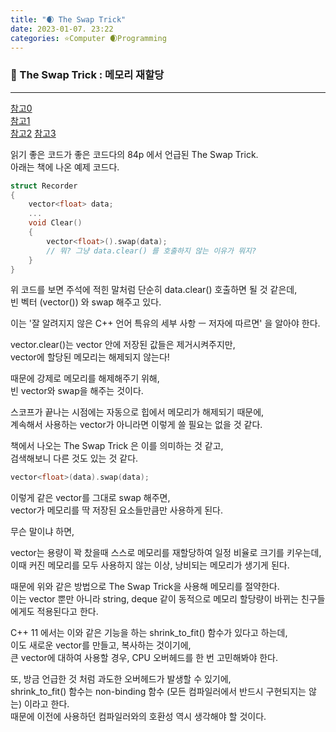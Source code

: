 ```yaml
---
title: "🌒 The Swap Trick"
date: 2023-01-07. 23:22
categories: ⭐Computer 🌒Programming
---
```


### 💎 The Swap Trick : 메모리 재할당

---

[참고0](https://d-yong.tistory.com/74)  
[참고1](https://www.appsloveworld.com/cplus/100/357/the-swap-trick-stl)  
[참고2](https://m.blog.naver.com/PostView.naver?isHttpsRedirect=true&blogId=sorkelf&logNo=221039099285)
[참고3](https://sorting.tistory.com/9)

읽기 좋은 코드가 좋은 코드다의 84p 에서 언급된 The Swap Trick.  
아래는 책에 나온 예제 코드다.  

```cpp
struct Recorder
{
    vector<float> data;
    ...
    void Clear()
    {
        vector<float>().swap(data);
        // 뭐? 그냥 data.clear() 를 호출하지 않는 이유가 뭐지?
    }
}
```

위 코드를 보면 주석에 적힌 말처럼 단순히 data.clear() 호출하면 될 것 같은데,  
빈 벡터 (vector<float>()) 와 swap 해주고 있다.  

이는 '잘 알려지지 않은 C++ 언어 특유의 세부 사항 ㅡ 저자에 따르면' 을 알아야 한다.  

vector.clear()는 vector 안에 저장된 값들은 제거시켜주지만,  
vector에 할당된 메모리는 해제되지 않는다!  

때문에 강제로 메모리를 해제해주기 위해,  
빈 vector와 swap을 해주는 것이다.  

스코프가 끝나는 시점에는 자동으로 힙에서 메모리가 해제되기 때문에,  
계속해서 사용하는 vector가 아니라면 이렇게 쓸 필요는 없을 것 같다.  

책에서 나오는 The Swap Trick 은 이를 의미하는 것 같고,  
검색해보니 다른 것도 있는 것 같다.  

```cpp
vector<float>(data).swap(data);
```

이렇게 같은 vector를 그대로 swap 해주면,  
vector가 메모리를 딱 저장된 요소들만큼만 사용하게 된다.  

무슨 말이냐 하면,  

vector는 용량이 꽉 찼을때 스스로 메모리를 재할당하여 일정 비율로 크기를 키우는데,  
이때 커진 메모리를 모두 사용하지 않는 이상, 낭비되는 메모리가 생기게 된다.  

때문에 위와 같은 방법으로 The Swap Trick을 사용해 메모리를 절약한다.  
이는 vector 뿐만 아니라 string, deque 같이 동적으로 메모리 할당량이 바뀌는 친구들에게도 적용된다고 한다.  

C++ 11 에서는 이와 같은 기능을 하는 shrink_to_fit() 함수가 있다고 하는데,  
이도 새로운 vector를 만들고, 복사하는 것이기에,  
큰 vector에 대하여 사용할 경우, CPU 오버헤드를 한 번 고민해봐야 한다.  

또, 방금 언급한 것 처럼 과도한 오버헤드가 발생할 수 있기에,  
shrink_to_fit() 함수는 non-binding 함수 (모든 컴파일러에서 반드시 구현되지는 않는) 이라고 한다.  
때문에 이전에 사용하던 컴파일러와의 호환성 역시 생각해야 할 것이다.  
